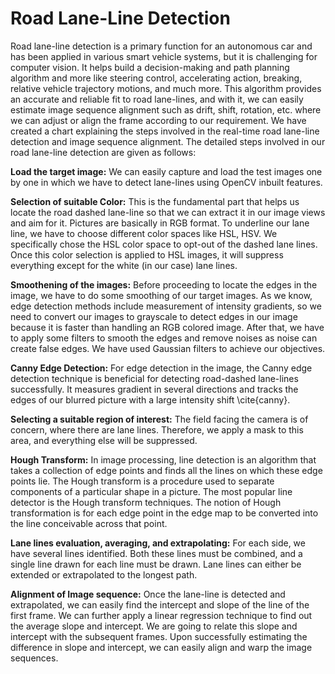 # Road Lane-Line Detection

Road lane-line detection is a primary function for an autonomous car and has been applied
in various smart vehicle systems, but it is challenging for computer vision. It helps build a
decision-making and path planning algorithm and more like steering control, accelerating
action, breaking, relative vehicle trajectory motions, and much more. This algorithm
provides an accurate and reliable fit to road lane-lines, and with it, we can easily estimate
image sequence alignment such as drift, shift, rotation, etc. where we can adjust or align the frame
according to our requirement. We have created a chart explaining the steps involved in the
real-time road lane-line detection and image sequence alignment. The detailed steps
involved in our road lane-line detection are given as follows:

**Load the target image:** We can easily capture and load the test images one by one in which we have to detect lane-lines using OpenCV inbuilt features.

**Selection of suitable Color:** This is the fundamental part that helps us locate the road dashed lane-line so that we can extract it in our image views and aim for it. Pictures are basically in RGB format. To underline our lane line, we have to choose different color spaces like HSL, HSV.  We specifically chose the HSL color space to opt-out of the dashed lane lines. Once this color selection is applied to HSL images, it will suppress everything except for the white (in our case) lane lines.
    
**Smoothening of the images:** Before proceeding to locate the edges in the image, we have to do some smoothing of our target images. As we know, edge detection methods include measurement of intensity gradients, so we need to convert our images to grayscale to detect edges in our image because it is faster than handling an RGB colored image. After that, we have to apply some filters to smooth the edges and remove noises as noise can create false edges. We have used Gaussian filters to achieve our objectives.
    
**Canny Edge Detection:**  For edge detection in the image, the Canny edge detection technique is beneficial for detecting road-dashed lane-lines successfully. It measures gradient in several directions and tracks the edges of our blurred picture with a large intensity shift \cite{canny}.
  
**Selecting a suitable region of interest:** The field facing the camera is of concern, where there are lane lines. Therefore, we apply a mask to this area, and everything else will be suppressed.

**Hough Transform:**   In image processing, line detection is an algorithm that takes a collection of edge points and finds all the lines on which these edge points lie. The Hough transform is a procedure used to separate components of a particular shape in a picture. The most popular line detector is the Hough transform techniques. The notion of Hough transformation is for each edge point in the edge map to be converted into the line conceivable across that point.

**Lane lines evaluation, averaging, and extrapolating:** For each side, we have several lines identified. Both these lines must be combined, and a single line drawn for each line must be drawn. Lane lines can either be extended or extrapolated to the longest path.

**Alignment of Image sequence:** Once the lane-line is detected and extrapolated, we can easily find the intercept and slope of the line of the first frame. We can further apply a linear regression technique to find out the average slope and intercept. We are going to relate this slope and intercept with the subsequent frames. Upon successfully estimating the difference in slope and intercept, we can easily align and warp the image sequences. 
    
